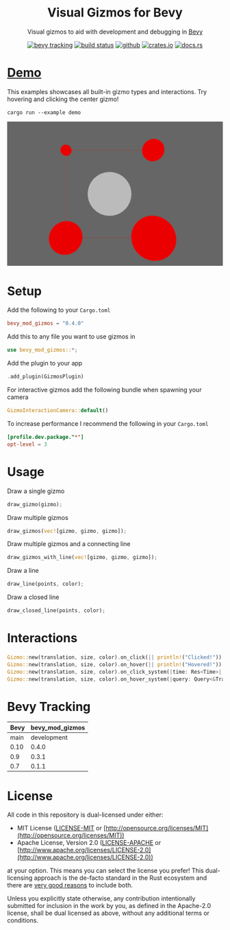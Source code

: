<div align="center">

# Visual Gizmos for Bevy

Visual gizmos to aid with development and debugging in [Bevy](https://bevyengine.org/)

[<img alt="bevy tracking" src="https://img.shields.io/badge/Bevy%20tracking-released%20version-lightblue?style=for-the-badge" height="24">](https://github.com/bevyengine/bevy/blob/main/docs/plugins_guidelines.md#main-branch-tracking)
[<img alt="build status" src="https://img.shields.io/github/actions/workflow/status/LiamGallagher737/bevy_mod_gizmos/rust.yml?branch=main&style=for-the-badge" height="24">](https://github.com/LiamGallagher737/bevy_mod_gizmos/actions)
[<img alt="github" src="https://img.shields.io/badge/github-bevy__mod__gizmos-8da0cb?style=for-the-badge&labelColor=555555&logo=github" height="24">](https://github.com/LiamGallagher737/bevy_mod_gizmos)
[<img alt="crates.io" src="https://img.shields.io/crates/v/bevy_mod_gizmos.svg?style=for-the-badge&color=fc8d62&logo=rust" height="24">](https://crates.io/crates/bevy_mod_gizmos)
[<img alt="docs.rs" src="https://img.shields.io/badge/docs.rs-bevy__mod__gizmos-66c2a5?style=for-the-badge&labelColor=555555&logo=docs.rs" height="24">](https://docs.rs/bevy_mod_gizmos)

</div>



# [Demo](examples/demo.rs)

This examples showcases all built-in gizmo types and interactions. Try hovering and clicking the center gizmo!

```
cargo run --example demo 
```

<!-- ![Demo Example Screenshot](examples/images/DemoScreenshot.png) -->
<div align="center">
    <img src="examples/images/DemoScreenshot.png" alt="Demo Example Screenshot" width="600" />
</div>



# Setup

Add the following to your `Cargo.toml`
```toml
bevy_mod_gizmos = "0.4.0"
```

Add this to any file you want to use gizmos in
```rust
use bevy_mod_gizmos::*;
```

Add the plugin to your app
```rust
.add_plugin(GizmosPlugin)
```

For interactive gizmos add the following bundle when spawning your camera
```rust
GizmoInteractionCamera::default()
```

To increase performance I recommend the following in your `Cargo.toml`
```toml
[profile.dev.package."*"]
opt-level = 3
```



# Usage

Draw a single gizmo
```rust
draw_gizmo(gizmo);
```

Draw multiple gizmos
```rust
draw_gizmos(vec![gizmo, gizmo, gizmo]);
```

Draw multiple gizmos and a connecting line
```rust
draw_gizmos_with_line(vec![gizmo, gizmo, gizmo]);
```

Draw a line
```rust
draw_line(points, color);
```

Draw a closed line
```rust
draw_closed_line(points, color);
```



# Interactions

```rust
Gizmo::new(translation, size, color).on_click(|| println!("Clicked!"))
Gizmo::new(translation, size, color).on_hover(|| println!("Hovered!"))
Gizmo::new(translation, size, color).on_click_system(|time: Res<Time>| ...)
Gizmo::new(translation, size, color).on_hover_system(|query: Query<&Transform>| ...)
```



# Bevy Tracking

|Bevy|bevy_mod_gizmos|
|---|---|
|main|development|
|0.10|0.4.0|
|0.9|0.3.1|
|0.7|0.1.1|



# License

All code in this repository is dual-licensed under either:

* MIT License ([LICENSE-MIT](LICENSE-MIT) or [http://opensource.org/licenses/MIT](http://opensource.org/licenses/MIT))
* Apache License, Version 2.0 ([LICENSE-APACHE](LICENSE-APACHE) or [http://www.apache.org/licenses/LICENSE-2.0](http://www.apache.org/licenses/LICENSE-2.0))

at your option. This means you can select the license you prefer! This dual-licensing approach is the de-facto standard in the Rust ecosystem and there are [very good reasons](https://github.com/bevyengine/bevy/issues/2373) to include both.

Unless you explicitly state otherwise, any contribution intentionally submitted for inclusion in the work by you, as defined in the Apache-2.0 license, shall be dual licensed as above, without any additional terms or conditions.
